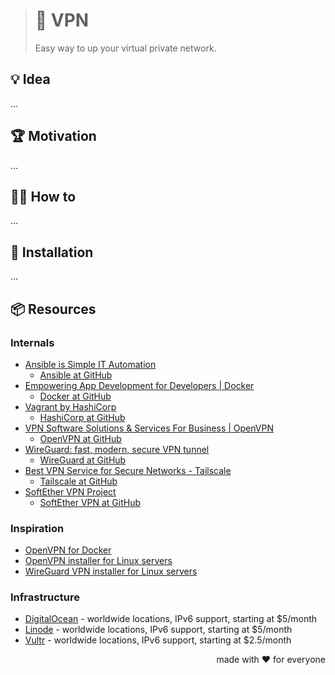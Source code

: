 > # 🤫 VPN
>
> Easy way to up your virtual private network.

## 💡 Idea

...

## 🏆 Motivation

...

## 🤼‍♂️ How to

...

## 🧩 Installation

...

## 📦 Resources

### Internals

- [Ansible is Simple IT Automation](https://www.ansible.com/)
  - [Ansible at GitHub](https://github.com/ansible)
- [Empowering App Development for Developers | Docker](https://www.docker.com/)
  - [Docker at GitHub](https://github.com/docker)
- [Vagrant by HashiCorp](https://www.vagrantup.com/)
  - [HashiCorp at GitHub](https://github.com/hashicorp)
- [VPN Software Solutions & Services For Business | OpenVPN](https://openvpn.net/)
  - [OpenVPN at GitHub](https://github.com/OpenVPN)
- [WireGuard: fast, modern, secure VPN tunnel](https://www.wireguard.com/)
  - [WireGuard at GitHub](https://github.com/wireguard)
- [Best VPN Service for Secure Networks - Tailscale](https://tailscale.com/)
  - [Tailscale at GitHub](https://github.com/tailscale)
- [SoftEther VPN Project](https://www.softether.org/)
  - [SoftEther VPN at GitHub](https://github.com/SoftEtherVPN)

### Inspiration

- [OpenVPN for Docker](https://github.com/kylemanna/docker-openvpn)
- [OpenVPN installer for Linux servers](https://github.com/angristan/openvpn-install)
- [WireGuard VPN installer for Linux servers](https://github.com/angristan/wireguard-install)

### Infrastructure

- [DigitalOcean][do] - worldwide locations, IPv6 support, starting at $5/month
- [Linode][linode] - worldwide locations, IPv6 support, starting at $5/month
- [Vultr][vultr] - worldwide locations, IPv6 support, starting at $2.5/month

<p align="right">made with ❤️ for everyone</p>

[do]:     http://bit.ly/vps-do-ref
[linode]: http://bit.ly/vps-linode-ref
[vultr]:  http://bit.ly/vps-vultr-ref
